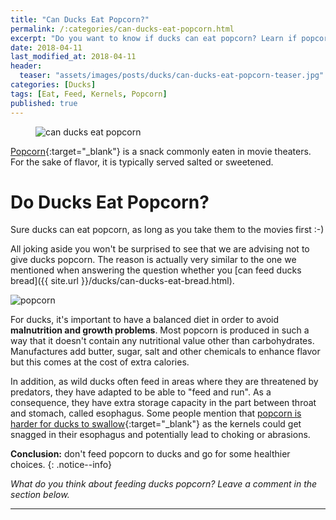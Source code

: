 ```yaml
---
title: "Can Ducks Eat Popcorn?"
permalink: /:categories/can-ducks-eat-popcorn.html
excerpt: "Do you want to know if ducks can eat popcorn? Learn if popcorn is healthy for a duck."
date: 2018-04-11
last_modified_at: 2018-04-11
header:
  teaser: "assets/images/posts/ducks/can-ducks-eat-popcorn-teaser.jpg"
categories: [Ducks]
tags: [Eat, Feed, Kernels, Popcorn]
published: true
---
```


<figure>
  <img src="{{ site.url }}/assets/images/posts/ducks/can-ducks-eat-popcorn.jpg" alt="can ducks eat popcorn" class="title-banner">
</figure>

[Popcorn](https://en.wikipedia.org/wiki/Popcorn){:target="_blank"} is a snack commonly eaten in movie theaters. For the sake of flavor, it is typically served salted or sweetened.

# Do Ducks Eat Popcorn?

Sure ducks can eat popcorn, as long as you take them to the movies first :-)

All joking aside you won't be surprised to see that we are advising not to give ducks popcorn. The reason is actually very similar to the one we mentioned when answering the question whether you [can feed ducks bread]({{ site.url }}/ducks/can-ducks-eat-bread.html).

<img src="{{ site.url }}/assets/images/posts/food/popcorn.jpg" alt="popcorn" class="align-right">

For ducks, it's important to have a balanced diet in order to avoid **malnutrition and growth problems**. Most popcorn is produced in such a way that it doesn't contain any nutritional value other than carbohydrates. Manufactures add butter, sugar, salt and other chemicals to enhance flavor but this comes at the cost of extra calories.

In addition, as wild ducks often feed in areas where they are threatened by predators, they have adapted to be able to "feed and run". As a consequence, they have extra storage capacity in the part between throat and stomach, called esophagus. Some people mention that [popcorn is harder for ducks to swallow](https://www.quora.com/Why-arent-you-supposed-to-feed-ducks-popcorn){:target="_blank"} as the kernels could get snagged in their esophagus and potentially lead to choking or abrasions.

**Conclusion:** don't feed popcorn to ducks and go for some healthier choices.
{: .notice--info}

_What do you think about feeding ducks popcorn? Leave a comment in the section below._

---
